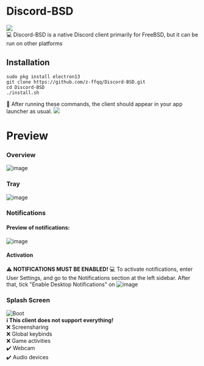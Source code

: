 # Discord-BSD
![](https://media.discordapp.net/attachments/492780868973101085/946085340626698360/discord.png)
<br />:computer: Discord-BSD is a native Discord client primarily for FreeBSD,
 but it can be run on other platforms
## Installation
```
sudo pkg install electron13
git clone https://github.com/z-ffqq/Discord-BSD.git
cd Discord-BSD
./install.sh
```
:speech_balloon: After running these commands, the client should appear in your app launcher as usual.
![](https://media.discordapp.net/attachments/492780868973101085/946091048776654858/Screenshot_from_2022-02-23_20-07-35.png)

# Preview

### Overview

![image](https://media.discordapp.net/attachments/492780868973101085/946087105422045204/Screenshot_from_2022-02-23_19-52-06.png?width=753&height=423)

### Tray

![image](https://user-images.githubusercontent.com/59105868/132993874-18d21c32-edf8-44f5-9438-6912f7660d68.png)

### Notifications
#### Preview of notifications:
![image](https://media.discordapp.net/attachments/492780868973101085/946088063774363749/Screenshot_from_2022-02-23_19-55-27.png?width=1025&height=161)
#### Activation
:warning: **NOTIFICATIONS MUST BE ENABLED!**
:computer: To activate notifications, enter User Settings, and go to the Notifications section at the left sidebar. After that, tick "Enable Desktop Notifications" on
![image](https://user-images.githubusercontent.com/59105868/132994004-d381dfe4-bf3d-4345-89f3-63fd9a46d67c.png)

### Splash Screen

![Boot](https://user-images.githubusercontent.com/59105868/133003303-f491b628-0c66-4449-94f6-ed9d7f8d4f8a.gif)
<br />
**:information_source: This client does not support everything!**<br />
:x: Screensharing<br />
:x: Global keybinds<br />
:x: Game activities<br />
:heavy_check_mark: Webcam<br />
:heavy_check_mark: Audio devices<br />
